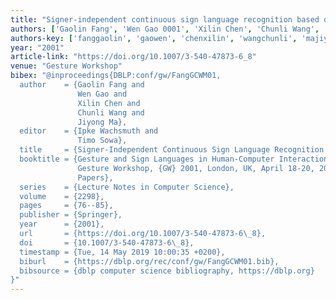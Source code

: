 ```yaml
---
title: "Signer-independent continuous sign language recognition based on SRN/HMM"
authors: ['Gaolin Fang', 'Wen Gao 0001', 'Xilin Chen', 'Chunli Wang', 'Jiyong Ma']
authors-key: ['fanggaolin', 'gaowen', 'chenxilin', 'wangchunli', 'majiyong']
year: "2001"
article-link: "https://doi.org/10.1007/3-540-47873-6_8"
venue: "Gesture Workshop"
bibex: "@inproceedings{DBLP:conf/gw/FangGCWM01,
  author    = {Gaolin Fang and
               Wen Gao and
               Xilin Chen and
               Chunli Wang and
               Jiyong Ma},
  editor    = {Ipke Wachsmuth and
               Timo Sowa},
  title     = {Signer-Independent Continuous Sign Language Recognition Based on {SRN/HMM}},
  booktitle = {Gesture and Sign Languages in Human-Computer Interaction, International
               Gesture Workshop, {GW} 2001, London, UK, April 18-20, 2001, Revised
               Papers},
  series    = {Lecture Notes in Computer Science},
  volume    = {2298},
  pages     = {76--85},
  publisher = {Springer},
  year      = {2001},
  url       = {https://doi.org/10.1007/3-540-47873-6\_8},
  doi       = {10.1007/3-540-47873-6\_8},
  timestamp = {Tue, 14 May 2019 10:00:35 +0200},
  biburl    = {https://dblp.org/rec/conf/gw/FangGCWM01.bib},
  bibsource = {dblp computer science bibliography, https://dblp.org}
}"
---
```

